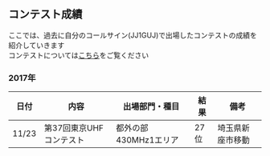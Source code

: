 ## コンテスト成績
ここでは、過去に自分のコールサイン\(JJ1GUJ\)で出場したコンテストの成績を紹介していきます  
コンテストについては[こちら](https://jj1guj.github.io/hamradio/hamradio)をご覧ください  

### 2017年
|日付|内容|出場部門・種目|結果|備考|  
|---|---|---|---|---|  
|11/23|第37回東京UHFコンテスト|都外の部430MHz1エリア|27位|埼玉県新座市移動|  
